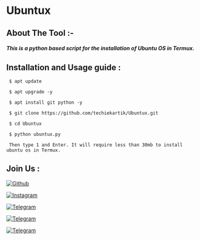 # Ubuntux
## About The Tool :-
##### This is a python based script for the installation of Ubuntu OS in Termux. 

## Installation and Usage guide :
```
 $ apt update
```
```
 $ apt upgrade -y
```
```
 $ apt install git python -y
```
```
 $ git clone https://github.com/techiekartik/Ubuntux.git
```
```
 $ cd Ubuntux 
```
```
 $ python ubuntux.py
```
```
 Then type 1 and Enter. It will require less than 30mb to install ubuntu os in Termux.
```
## Join Us :
[![Github](https://img.shields.io/badge/Github-Kartik-Singh-green?style=for-the-badge&logo=github)](https://github.com/techiekartik)

[![Instagram](https://img.shields.io/badge/Instagram-%40khackersx-red?style=for-the-badge&logo=instagram)](https://www.instagram.com/khackersx)

[![Telegram](https://img.shields.io/badge/Chat-Telegram-blue?style=for-the-badge&logo=telegram)](https://t.me/TechieKartik)

[![Telegram](https://img.shields.io/badge/Join-Channel-blue?style=for-the-badge&logo=telegram)](https://t.me/khackersx)

[![Telegram](https://img.shields.io/badge/Visit-Bot-blue?style=for-the-badge&logo=telegram)](https://t.me/khacksbot)
